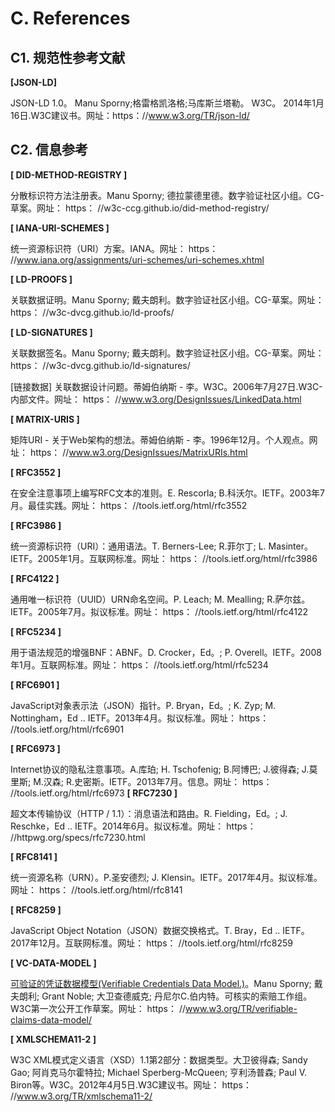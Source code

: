 # C. References
## C1. 规范性参考文献
**[JSON-LD]**

JSON-LD 1.0。 Manu Sporny;格雷格凯洛格;马库斯兰塔勒。 W3C。 2014年1月16日.W3C建议书。网址：https：//www.w3.org/TR/json-ld/

## C2. 信息参考
**[ DID-METHOD-REGISTRY ]**

分散标识符方法注册表。Manu Sporny; 德拉蒙德里德。数字验证社区小组。CG-草案。网址： https： //w3c-ccg.github.io/did-method-registry/


**[ IANA-URI-SCHEMES ]**

统一资源标识符（URI）方案。IANA。网址： https： //www.iana.org/assignments/uri-schemes/uri-schemes.xhtml

**[ LD-PROOFS ]**

关联数据证明。Manu Sporny; 戴夫朗利。数字验证社区小组。CG-草案。网址： https： //w3c-dvcg.github.io/ld-proofs/

**[ LD-SIGNATURES ]**

关联数据签名。Manu Sporny; 戴夫朗利。数字验证社区小组。CG-草案。网址： https： //w3c-dvcg.github.io/ld-signatures/

[链接数据]
关联数据设计问题。蒂姆伯纳斯 - 李。W3C。2006年7月27日.W3C-内部文件。网址： https： //www.w3.org/DesignIssues/LinkedData.html

**[ MATRIX-URIS ]**

矩阵URI - 关于Web架构的想法。蒂姆伯纳斯 - 李。1996年12月。个人观点。网址： https： //www.w3.org/DesignIssues/MatrixURIs.html

**[ RFC3552 ]**

在安全注意事项上编写RFC文本的准则。E. Rescorla; B.科沃尔。IETF。2003年7月。最佳实践。网址： https： //tools.ietf.org/html/rfc3552

**[ RFC3986 ]**

统一资源标识符（URI）：通用语法。T. Berners-Lee; R.菲尔丁; L. Masinter。IETF。2005年1月。互联网标准。网址： https： //tools.ietf.org/html/rfc3986

**[ RFC4122 ]**

通用唯一标识符（UUID）URN命名空间。P. Leach; M. Mealling; R.萨尔兹。IETF。2005年7月。拟议标准。网址： https： //tools.ietf.org/html/rfc4122

**[ RFC5234 ]**

用于语法规范的增强BNF：ABNF。D. Crocker，Ed。; P. Overell。IETF。2008年1月。互联网标准。网址： https： //tools.ietf.org/html/rfc5234

**[ RFC6901 ]**

JavaScript对象表示法（JSON）指针。P. Bryan，Ed。; K. Zyp; M. Nottingham，Ed .. IETF。2013年4月。拟议标准。网址： https： //tools.ietf.org/html/rfc6901

**[ RFC6973 ]**

Internet协议的隐私注意事项。A.库珀; H. Tschofenig; B.阿博巴; J.彼得森; J.莫里斯; M.汉森; R.史密斯。IETF。2013年7月。信息。网址： https： //tools.ietf.org/html/rfc6973
**[ RFC7230 ]**

超文本传输​​协议（HTTP / 1.1）：消息语法和路由。R. Fielding，Ed。; J. Reschke，Ed .. IETF。2014年6月。拟议标准。网址： https： //httpwg.org/specs/rfc7230.html

**[ RFC8141 ]**

统一资源名称（URN）。P.圣安德烈; J. Klensin。IETF。2017年4月。拟议标准。网址： https： //tools.ietf.org/html/rfc8141

**[ RFC8259 ]**

JavaScript Object Notation（JSON）数据交换格式。T. Bray，Ed .. IETF。2017年12月。互联网标准。网址： https： //tools.ietf.org/html/rfc8259

**[ VC-DATA-MODEL ]**

[可验证的凭证数据模型(Verifiable Credentials Data Model.)](https://www.w3.org/TR/verifiable-claims-data-model/)。Manu Sporny; 戴夫朗利; Grant Noble; 大卫查德威克; 丹尼尔C.伯内特。可核实的索赔工作组。W3C第一次公开工作草案。网址： https： //www.w3.org/TR/verifiable-claims-data-model/

**[ XMLSCHEMA11-2 ]**

W3C XML模式定义语言（XSD）1.1第2部分：数据类型。大卫彼得森; Sandy Gao; 阿肖克马尔霍特拉; Michael Sperberg-McQueen; 亨利汤普森; Paul V. Biron等。W3C。2012年4月5日.W3C建议书。网址： https： //www.w3.org/TR/xmlschema11-2/